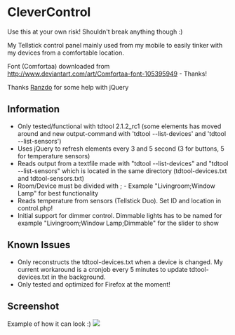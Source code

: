CleverControl
=============

Use this at your own risk! Shouldn't break anything though :)

My Tellstick control panel mainly used from my mobile to easily tinker with my devices from a comfortable location.

Font (Comfortaa) downloaded from http://www.deviantart.com/art/Comfortaa-font-105395949 - Thanks!

Thanks [Ranzdo](https://github.com/Ranzdo) for some help with jQuery

Information
-----------
* Only tested/functional with tdtool 2.1.2_rc1 (some elements has moved around and new output-command with 'tdtool --list-devices' and 'tdtool --list-sensors')
* Uses jQuery to refresh elements every 3 and 5 second (3 for buttons, 5 for temperature sensors)
* Reads output from a textfile made with "tdtool --list-devices" and "tdtool --list-sensors" which is located in the same directory (tdtool-devices.txt and tdtool-sensors.txt)
* Room/Device must be divided with ; - Example "Livingroom;Window Lamp" for best functionality
* Reads temperature from sensors (Tellstick Duo). Set ID and location in control.php!
* Initial support for dimmer control. Dimmable lights has to be named for example "Livingroom;Window Lamp;Dimmable" for the slider to show

Known Issues
------------
* Only reconstructs the tdtool-devices.txt when a device is changed. My current workaround is a cronjob every 5 minutes to update tdtool-devices.txt in the background.
* Only tested and optimized for Firefox at the moment!

Screenshot
----------
Example of how it can look :)
<img src="https://fogelholk.se/img/clevercontrol.png?1" />
